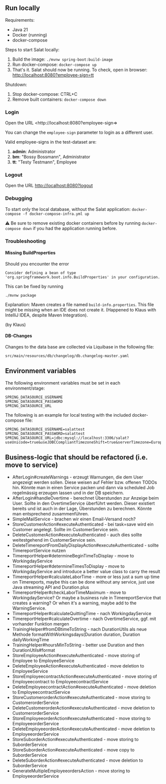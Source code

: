 ## Run locally

Requirements:

- Java 21
- Docker (running)
- docker-compose

Steps to start Salat locally:

1. Build the image: `./mvnw spring-boot:build-image`
2. Run docker-compose: `docker-compose up`
3. That's it. Salat should now be running. To check, open in browser: <http://localhost:8080?employee-sign=tt>

Shutdown:
1. Stop docker-compose: CTRL+C
2. Remove built containers: `docker-compose down`

### Login
Open the URL <http://localhost:8080?employee-sign=<sign>>

You can change the `employee-sign` parameter to login as a different user.

Valid employee-signs in the test-dataset are:
  1. **admin**: Administrator
  2. **bm**: "Bossy Bossmann", Administrator
  3. **tt**: "Testy Testmann", Employee

### Logout
Open the URL <http://localhost:8080?logout>

### Debugging
To start only the local database, without the Salat application:
`docker-compose -f docker-compose-infra.yml up`

⚠️ Be sure to remove existing docker containers before by running `docker-compose down` if you had the application running before.


### Troubleshooting

#### Missing BuildProperties
Should you encounter the error

    Consider defining a bean of type 'org.springframework.boot.info.BuildProperties' in your configuration.

This can be fixed by running

    ./mvnw package

Explanation: Maven creates a file named `build-info.properties`.
This file might be missing when an IDE does not create it. (Happened to Klaus with IntelliJ IDEA, despite Maven Integration).

(by Klaus)

#### DB-Changes
Changes to the data base are collected via Liquibase in the following file:

    src/main/resources/db/changelog/db.changelog-master.yaml

## Environment variables

The following environment variables must be set in each environment/stage:

```
SPRING_DATASOURCE_USERNAME
SPRING_DATASOURCE_PASSWORD
SPRING_DATASOURCE_URL
```

The following is an example for local testing with the included docker-compose file:

```
SPRING_DATASOURCE_USERNAME=salattest
SPRING_DATASOURCE_PASSWORD=salattest
SPRING_DATASOURCE_URL=jdbc:mysql://localhost:3306/salat?useUnicode=true&useJDBCCompliantTimezoneShift=true&serverTimezone=Europe/Berlin&useLegacyDatetimeCode=false&autoReconnect=true
```

## Business-logic that should be refactored (i.e. move to service)

- AfterLogin#createWarnings - erzeugt Warnungen, die dem User angezeigt werden sollen. Diese weisen 
  auf Fehler bzw. offenen TODOs hin. Könnte man in einen Service packen und dann via
  scheduled Job regelmässig erzeugen lassen und in der DB speichern.
- AfterLogin#handleOvertime - berechnet Überstunden zur Anzeige beim User. Sollte in den OvertimeService
  überführt werden. Dieser existiert bereits und ist auch in der Lage, Überstunden zu
  berechnen. Könnte man entsprechend zusammenführen.
- SimpleMailService - brachen wir einen Email-Versand noch?
- StoreCustomerAction#executeAuthenticated - bei task=save wird ein Customer angelegt. Sollte im 
  CustomerService sein.
- DeleteCustomerAction#executeAuthenticated - auch dies sollte weitestgehend im CustomerService sein.
- DeleteTimereportFromDailyDisplayAction#executeAuthenticated - sollte TimereportService nutzen
- TimereportHelper#determineBeginTimeToDisplay - move to WorkingdayService
- TimereportHelper#determineTimesToDisplay - move to WorkingdayService and introduce a better value class
  to carry the result
- TimereportHelper#calculateLaborTime - more or less just a sum up time on Timereports,
  maybe this can be done without any service, just use Java streaming API and Duration.plus
- TimereportHelper#checkLaborTimeMaximum - move to WorkingdayService? Or maybe a business rule in
  TimereportService that creates a warning? Or when it's a warning, maybe add to the WarningService.
- TimereportHelper#calculateQuittingTime - nach WorkingdayService
- TimereportHelper#calculateOvertime - nach OvertimeService, ggf. mit vorhander Funktion mergen
- TrainingHelper#fromDBtimeToString - nach DurationUtils als neue Methode
  formatWithWorkingsdays(Duration duration, Duration dailyWorkingTime
- TrainingHelper#hoursMinToString - better use Duration and then DurationUtils#format
- StoreEmployeeAction#executeAuthenticated - move storing of Employee to EmployeeService
- DeleteEmployeeAction#executeAuthenticated - move deletion to EmployeeService
- StoreEmployeecontractAction#executeAuthenticated - move storing of Employeecontract to EmployeecontractService
- DeleteEmployeecontractAction#executeAuthenticated - move deletion to EmployeecontractService
- StoreCustomerorderAction#executeAuthenticated - move storing to CustomerorderService
- DeleteCustomerorderAction#executeAuthenticated - move deletion to CustomerorderService
- StoreEmployeeorderAction#executeAuthenticated - move storing to EmployeeorderService
- DeleteEmployeeorderAction#executeAuthenticated - move deletion to EmployeeorderService
- StoreSuborderAction#executeAuthenticated - move storing to SuborderService
- StoreSuborderAction#executeAuthenticated - move copy to SuborderService
- DeleteSuborderAction#executeAuthenticated - move deletion to SuborderService
- GenerateMultipleEmployeeordersAction - move storing to EmployeeorderService
